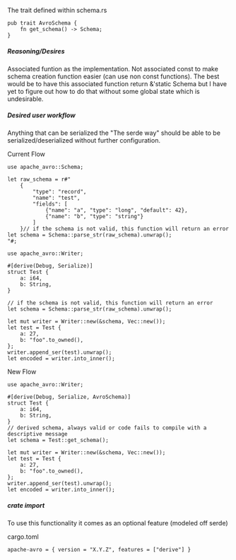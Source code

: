 The trait defined within schema.rs
```
pub trait AvroSchema {
    fn get_schema() -> Schema;
}
```

##### Reasoning/Desires 
Associated funtion as the implementation. Not associated const to make schema creation function easier (can use non const functions). The best would be to have this associated function return &'static Schema but I have yet to figure out how to do that without some global state which is undesirable. 

##### Desired user workflow 
Anything that can be serialized the "The serde way" should be able to be serialized/deserialized without further configuration. 

Current Flow
```
use apache_avro::Schema;

let raw_schema = r#"
    {
        "type": "record",
        "name": "test",
        "fields": [
            {"name": "a", "type": "long", "default": 42},
            {"name": "b", "type": "string"}
        ]
    }// if the schema is not valid, this function will return an error
let schema = Schema::parse_str(raw_schema).unwrap();
"#;

use apache_avro::Writer;

#[derive(Debug, Serialize)]
struct Test {
    a: i64,
    b: String,
}

// if the schema is not valid, this function will return an error
let schema = Schema::parse_str(raw_schema).unwrap();

let mut writer = Writer::new(&schema, Vec::new());
let test = Test {
    a: 27,
    b: "foo".to_owned(),
};
writer.append_ser(test).unwrap();
let encoded = writer.into_inner();
```

New Flow
```
use apache_avro::Writer;

#[derive(Debug, Serialize, AvroSchema)]
struct Test {
    a: i64,
    b: String,
}
// derived schema, always valid or code fails to compile with a descriptive message
let schema = Test::get_schema();

let mut writer = Writer::new(&schema, Vec::new());
let test = Test {
    a: 27,
    b: "foo".to_owned(),
};
writer.append_ser(test).unwrap();
let encoded = writer.into_inner();
```


##### crate import
To use this functionality it comes as an optional feature (modeled off serde)

cargo.toml
```
apache-avro = { version = "X.Y.Z", features = ["derive"] }
```